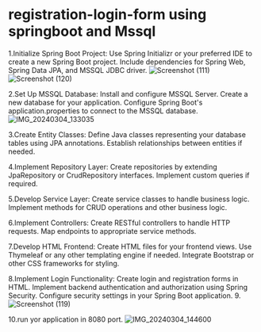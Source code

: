 # registration-login-form using springboot and Mssql
1.Initialize Spring Boot Project:
Use Spring Initializr or your preferred IDE to create a new Spring Boot project.
Include dependencies for Spring Web, Spring Data JPA, and MSSQL JDBC driver.
![Screenshot (111)](https://github.com/Sona0202/springboot-registration-login-form/assets/130206732/5d867616-26c0-4c31-945b-d606ccc95f4e)
![Screenshot (120)](https://github.com/Sona0202/springboot-registration-login-form/assets/130206732/9c706762-ce89-453f-b914-04eb0b0e8429)


2.Set Up MSSQL Database:
Install and configure MSSQL Server.
Create a new database for your application.
Configure Spring Boot's application.properties  to connect to the MSSQL database.
![IMG_20240304_133035](https://github.com/Sona0202/springboot-registration-login-form/assets/130206732/6f502fa9-2aaa-4d89-8c54-e6341c9d7956)

3.Create Entity Classes:
Define Java classes representing your database tables using JPA annotations.
Establish relationships between entities if needed.

4.Implement Repository Layer:
Create repositories by extending JpaRepository or CrudRepository interfaces.
Implement custom queries if required.

5.Develop Service Layer:
Create service classes to handle business logic.
Implement methods for CRUD operations and other business logic.

6.Implement Controllers:
Create RESTful controllers to handle HTTP requests.
Map endpoints to appropriate service methods.

7.Develop HTML Frontend:
Create HTML files for your frontend views.
Use Thymeleaf or any other templating engine if needed.
Integrate Bootstrap or other CSS frameworks for styling.

8.Implement Login Functionality:
Create login and registration forms in HTML.
Implement backend authentication and authorization using Spring Security.
Configure security settings in your Spring Boot application.
9.![Screenshot (119)](https://github.com/Sona0202/springboot-registration-login-form/assets/130206732/4791d4e9-91ca-4cfd-b286-3fda7749adbb)

10.run yor application in 8080 port.
![IMG_20240304_144600](https://github.com/Sona0202/springboot-registration-login-form/assets/130206732/12fa6e18-7d18-4777-8746-5090fb766854)

